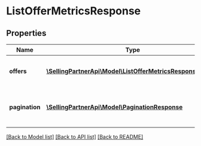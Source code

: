 # ListOfferMetricsResponse

## Properties
Name | Type | Description | Notes
------------ | ------------- | ------------- | -------------
**offers** | [**\SellingPartnerApi\Model\ListOfferMetricsResponseOffer[]**](ListOfferMetricsResponseOffer.md) | A list of offers and associated metrics. | [optional] 
**pagination** | [**\SellingPartnerApi\Model\PaginationResponse**](PaginationResponse.md) | Use these parameters to paginate through the response. | [optional] 

[[Back to Model list]](../README.md#documentation-for-models) [[Back to API list]](../README.md#documentation-for-api-endpoints) [[Back to README]](../README.md)


